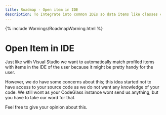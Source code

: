 ```yaml
---
title: Roadmap - Open item in IDE
description: To Integrate into common IDEs so data items like classes can be viewed within the IDE.
---
```

{% include Warnings/RoadmapWarning.html %}

# Open Item in IDE
Just like with Visual Studio we want to automatically match profiled items with items in the IDE of the user because it might be pretty handy for the user.

However, we do have some concerns about this; this idea started not to have access to your source code as we do not want any knowledge of your code.
We still wont as your CodeGlass instance wont send us anything, but you have to take our word for that.  

Feel free to give your opinion about this.
